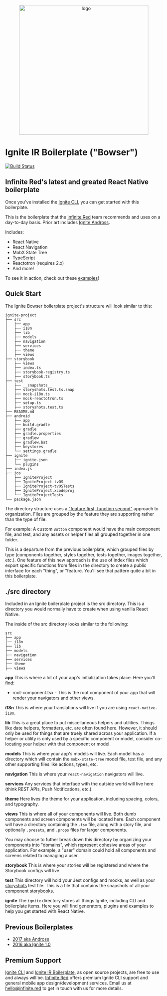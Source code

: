 <p align="center"><img src="http://ir_public.s3.amazonaws.com/projects/ignite/ignite-bowser-launch-screen.png" alt="logo" width="414px"></p>

# Ignite IR Boilerplate ("Bowser")

<a href='https://semaphoreci.com/ir/ignite-ir-boilerplate-bowser'> <img src='https://semaphoreci.com/api/v1/ir/ignite-ir-boilerplate-bowser/branches/master/badge.svg' alt='Build Status'></a>

## Infinite Red's latest and greated React Native boilerplate

Once you've installed the [Ignite CLI](https://github.com/infinitered/ignite), you can get started with this boilerplate.

This is the boilerplate that the [Infinite Red](https://infinite.red) team recommends and uses on a day-to-day basis. Prior art includes [Ignite Andross](https://github.com/infinitered/ignite-ir-boilerplate-andross).

Includes:

* React Native
* React Navigation
* MobX State Tree
* TypeScript
* Reactotron (requires 2.x)
* And more!

To see it in action, check out these [examples](https://github.com/infinitered/ignite-bowser-examples)!

## Quick Start

The Ignite Bowser boilerplate project's structure will look similar to this:

```
ignite-project
├── src
│   ├── app
│   ├── i18n
│   ├── lib
│   ├── models
│   ├── navigation
│   ├── services
│   ├── theme
│   ├── views
├── storybook
│   ├── views
│   ├── index.ts
│   ├── storybook-registry.ts
│   ├── storybook.ts
├── test
│   ├── __snapshots__
│   ├── storyshots.test.ts.snap
│   ├── mock-i18n.ts
│   ├── mock-reactotron.ts
│   ├── setup.ts
│   ├── storyshots.test.ts
├── README.md
├── android
│   ├── app
│   ├── build.gradle
│   ├── gradle
│   ├── gradle.properties
│   ├── gradlew
│   ├── gradlew.bat
│   ├── keystores
│   └── settings.gradle
├── ignite
│   ├── ignite.json
│   └── plugins
├── index.js
├── ios
│   ├── IgniteProject
│   ├── IgniteProject-tvOS
│   ├── IgniteProject-tvOSTests
│   ├── IgniteProject.xcodeproj
│   └── IgniteProjectTests
└── package.json
```

The directory structure uses a ["feature first, function second"](https://alligator.io/react/index-js-public-interfaces/) approach to organization. Files are grouped by the feature they are supporting rather than the type of file.

For example: A custom `Button` component would have the main component file, and test, and any assets or helper files all grouped together in one folder.

This is a departure from the previous boilerplate, which grouped files by type (components together, styles together, tests together, images together, etc.). One feature of this new approach is the use of index files which export specific functions from files in the directory to create a public interface for each "thing", or "feature. You'll see that pattern quite a bit in this boilerplate.


## ./src directory

Included in an Ignite boilerplate project is the src directory. This is a directory you would normally have to create when using vanilla React Native.

The inside of the src directory looks similar to the following:

```
src
├── app
│── i18n
├── lib
├── models
├── navigation
├── services
├── theme
├── views
```

**app**
This is where a lot of your app's initialization takes place. Here you'll find:
* root-component.tsx - This is the root component of your app that will render your navigators and other views.

**i18n**
This is where your translations will live if you are using `react-native-i18n`.

**lib**
This is a great place to put miscellaneous helpers and utilities. Things like date helpers, formatters, etc. are often found here. However, it should only be used for things that are truely shared across your application. If a helper or utility is only used by a specific component or model, consider co-locating your helper with that component or model.

**models**
This is where your app's models will live. Each model has a directory which will contain the `mobx-state-tree` model file, test file, and any other supporting files like actions, types, etc.

**navigation**
This is where your `react-navigation` navigators will live.

**services**
Any services that interface with the outside world will live here (think REST APIs, Push Notifications, etc.).

**theme**
Here lives the theme for your application, including spacing, colors, and typography.

**views**
This is where all of your components will live. Both dumb components and screen components will be located here. Each component will have a directory containing the `.tsx` file, along with a story file, and optionally `.presets`, and `.props` files for larger components.

You may choose to futher break down this directory by organizing your components into "domains", which represent cohesive areas of your application. For example, a "user" domain could hold all components and screens related to managing a user.

**storybook**
This is where your stories will be registered and where the Storybook configs will live

**test**
This directory will hold your Jest configs and mocks, as well as your [storyshots](https://github.com/storybooks/storybook/tree/master/addons/storyshots) test file. This is a file that contains the snapshots of all your component storybooks.

**ignite**
The `ignite` directory stores all things Ignite, including CLI and boilerplate items. Here you will find generators, plugins and examples to help you get started with React Native.

## Previous Boilerplates

* [2017 aka Andross](https://github.com/infinitered/ignite-ir-boilerplate-andross)
* [2016 aka Ignite 1.0](https://github.com/infinitered/ignite-ir-boilerplate-2016)

## Premium Support

[Ignite CLI](https://infinite.red/ignite) and [Ignite IR Boilerplate](https://github.com/infinitered/ignite-ir-boilerplate-bowser), as open source projects, are free to use and always will be. [Infinite Red](https://infinite.red/) offers premium Ignite CLI support and general mobile app design/development services. Email us at [hello@infinite.red](mailto:hello@infinite.red) to get in touch with us for more details.
